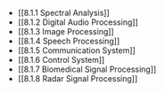 

- [[8.1.1 Spectral Analysis]]
- [[8.1.2 Digital Audio Processing]]
- [[8.1.3 Image Processing]]
- [[8.1.4 Speech Processing]]
- [[8.1.5 Communication System]]
- [[8.1.6 Control System]]
- [[8.1.7 Biomedical Signal Processing]]
- [[8.1.8 Radar Signal Processing]]
